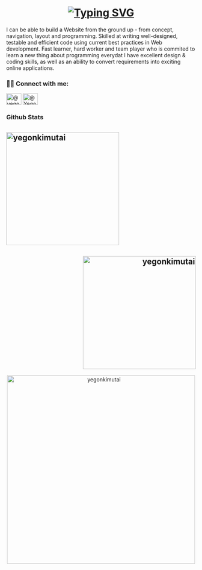 <h1 align="center"><a href="https://git.io/typing-svg"><img src="https://readme-typing-svg.demolab.com?font=Fira+Code&weight=600&size=22&pause=700&width=435&lines=Hello+there+%2C+I'm+Yegon+%F0%9F%91%8B;A+Full-Stack+Software+Developer" alt="Typing SVG" /></a></h1>


<div>
 <p>
I can be able to build a Website from the ground up - from concept, navigation, layout and programming. Skilled at writing well-designed, testable and efficient code using current best practices in Web development. Fast learner, hard worker and team player who is commited to learn a new thing about programming everydat
I have excellent design & coding skills, as well as an ability to convert requirements into exciting online applications.
</p>
</div>

<h3 align="left">🤝🏻 Connect with me:</h3>
<p align="left">
<a href="https://twitter.com/yegonbrian8" target="blank"><img align="center" src="https://raw.githubusercontent.com/rahuldkjain/github-profile-readme-generator/master/src/images/icons/Social/twitter.svg" alt="@yegonbrian8" height="30" width="40" /></a>
<a href="https://www.linkedin.com/in/brian-yegon-0717a1241/" target="blank"><img align="center" src="https://raw.githubusercontent.com/rahuldkjain/github-profile-readme-generator/master/src/images/icons/Social/linked-in-alt.svg" alt="@Yegonbrian" height="30" width="40" /></a>
</p>

### Github Stats
<h2 align="left"><img align="center" width="300" src="https://github-readme-stats.vercel.app/api/top-langs?username=yegonkimutai&show_icons=true&locale=en&layout=compact" alt="yegonkimutai" /></h2>

<h2 align="right">&nbsp;<img align="center" width="300" src="https://github-readme-stats.vercel.app/api?username=yegonkimutai&show_icons=true&locale=en" alt="yegonkimutai" /></h2>

<p align="center"><img align="center" src="https://github-readme-streak-stats.herokuapp.com/?user=yegonkimutai&" alt="yegonkimutai" width="500" /></p>

